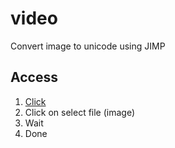 # video
Convert image to unicode using JIMP

## Access
1. [Click](https://shringo.github.io/video)
2. Click on select file (image)
3. Wait
4. Done